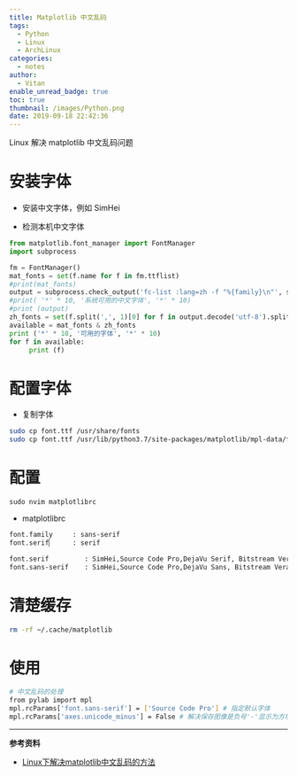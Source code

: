 ```yaml
---
title: Matplotlib 中文乱码
tags:
  - Python
  - Linux
  - ArchLinux
categories:
  - notes
author:
  - Vitan
enable_unread_badge: true
toc: true
thumbnail: /images/Python.png
date: 2019-09-18 22:42:36
---
```

Linux 解决 matplotlib 中文乱码问题
<!--more-->

# 安装字体
- 安装中文字体，例如 SimHei

- 检测本机中文字体

```python
from matplotlib.font_manager import FontManager
import subprocess

fm = FontManager()
mat_fonts = set(f.name for f in fm.ttflist)
#print(mat_fonts)
output = subprocess.check_output('fc-list :lang=zh -f "%{family}\n"', shell=True)
#print( '*' * 10, '系统可用的中文字体', '*' * 10)
#print (output)
zh_fonts = set(f.split(',', 1)[0] for f in output.decode('utf-8').split('\n'))
available = mat_fonts & zh_fonts
print ('*' * 10, '可用的字体', '*' * 10)
for f in available:
     print (f)
```

# 配置字体
- 复制字体

```bash
sudo cp font.ttf /usr/share/fonts
sudo cp font.ttf /usr/lib/python3.7/site-packages/matplotlib/mpl-data/fonts
```

# 配置
```baah /usr/lib/python3.7/site-packages/matplotlib/mpl-data
sudo nvim matplotlibrc
```

- matplotlibrc

```bash
font.family     : sans-serif                                           
font.serif▏     : serif     

font.serif         : SimHei,Source Code Pro,DejaVu Serif, Bitstream Vera Serif, Computer Modern Roman, New Century Schoolbook, Century Schoolbook L, Utopia
font.sans-serif    : SimHei,Source Code Pro,DejaVu Sans, Bitstream Vera Sans, Computer Modern Sans Serif, Lucida Grande, Verdana, Geneva, Lucid, Arial, Helvetica
```

# 清楚缓存
```bash
rm -rf ~/.cache/matplotlib
```

# 使用
```bash
# 中文乱码的处理
from pylab import mpl
mpl.rcParams['font.sans-serif'] = ['Source Code Pro'] # 指定默认字体
mpl.rcParams['axes.unicode_minus'] = False # 解决保存图像是负号'-'显示为方块的问题
```


---
**参考资料**
- [Linux下解决matplotlib中文乱码的方法](https://segmentfault.com/a/1190000000621721)
